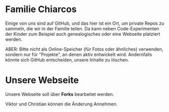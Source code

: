 # Familie Chiarcos

Einige von uns sind auf GitHub, und das hier ist ein Ort, um private Repos zu sammeln, die wir in der Familie teilen. Da kann neben Code-Experimenten der Kinder zum Beispiel auch genealogisches oder eine Webseite platziert werden.

ABER: Bitte nicht als Online-Speicher (für Fotos oder ähnliches) verwenden, sondern nur für "Projekte", an denen aktiv entwickelt wird. Andernfalls könnte sich GitHub entscheiden, unsere Inhalte zu löschen.

# Unsere Webseite

Unsere Webseite soll über **Forks** bearbeitet werden.

Viktor und Christian können die Änderung Annehmen.

